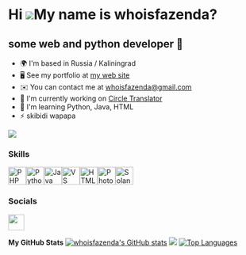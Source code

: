 Hi ![](https://user-images.githubusercontent.com/18350557/176309783-0785949b-9127-417c-8b55-ab5a4333674e.gif)My name is whoisfazenda?
=====================================================================================================================================

some web and python developer 👻
--------------------------------

* 🌍  I'm based in Russia / Kaliningrad
* 🖥️  See my portfolio at [my web site](http://whoisfazenda.ru)
* ✉️  You can contact me at [whoisfazenda@gmail.com](mailto:whoisfazenda@gmail.com)
* 🚀  I'm currently working on [Circle Translator](https://github.com/whoisfazenda/circletranslater)
* 🧠  I'm learning Python, Java, HTML
* ⚡  skibidi wapapa

<a href="https://www.github.com/whoisfazenda" target="_blank" rel="noreferrer"><img
src="https://img.shields.io/github/followers/whoisfazenda?logo=github&style=for-the-badge&color=a855f7&labelColor=171717" /></a>
### Skills

<p align="left">
<a href="https://www.php.net/" target="_blank" rel="noreferrer"><img src="https://raw.githubusercontent.com/danielcranney/readme-generator/main/public/icons/skills/php-colored.svg" width="36" height="36" alt="PHP" /></a><a href="https://www.python.org/" target="_blank" rel="noreferrer"><img src="https://raw.githubusercontent.com/danielcranney/readme-generator/main/public/icons/skills/python-colored.svg" width="36" height="36" alt="Python" /></a><a href="https://www.oracle.com/java/" target="_blank" rel="noreferrer"><img src="https://raw.githubusercontent.com/danielcranney/readme-generator/main/public/icons/skills/java-colored.svg" width="36" height="36" alt="Java" /></a><a href="https://code.visualstudio.com/" target="_blank" rel="noreferrer"><img src="https://raw.githubusercontent.com/danielcranney/readme-generator/main/public/icons/skills/visualstudiocode.svg" width="36" height="36" alt="VS Code" /></a><a href="https://developer.mozilla.org/en-US/docs/Glossary/HTML5" target="_blank" rel="noreferrer"><img src="https://raw.githubusercontent.com/danielcranney/readme-generator/main/public/icons/skills/html5-colored.svg" width="36" height="36" alt="HTML5" /></a><a href="https://www.adobe.com/uk/products/photoshop.html" target="_blank" rel="noreferrer"><img src="https://raw.githubusercontent.com/danielcranney/readme-generator/main/public/icons/skills/photoshop-colored.svg" width="36" height="36" alt="Photoshop" /></a><a href="https://solana.com/" target="_blank" rel="noreferrer"><img src="https://raw.githubusercontent.com/danielcranney/readme-generator/main/public/icons/skills/solana-colored.svg" width="36" height="36" alt="Solana" /></a>
</p>

### Socials
<p align="left"> <a href="https://www.github.com/whoisfazenda" target="_blank" rel="noreferrer"> <picture> <source media="(prefers-color-scheme: dark)" srcset="https://raw.githubusercontent.com/danielcranney/readme-generator/main/public/icons/socials/github-dark.svg" /> <source media="(prefers-color-scheme: light)" srcset="https://raw.githubusercontent.com/danielcranney/readme-generator/main/public/icons/socials/github.svg" /> <img src="https://raw.githubusercontent.com/danielcranney/readme-generator/main/public/icons/socials/github.svg" width="32" height="32" /> </picture> </a></p>

<b>My GitHub Stats</b>
<a href="http://www.github.com/whoisfazenda"><img src="https://github-readme-stats.vercel.app/api?username=whoisfazenda&show_icons=true&hide=prs,&title_color=a855f7&text_color=ffffff&icon_color=a855f7&bg_color=171717&hide_border=true&show_icons=true" alt="whoisfazenda's GitHub stats" /></a>
<a href="http://www.github.com/whoisfazenda"><img src="https://github-readme-streak-stats.herokuapp.com/?user=whoisfazenda&stroke=ffffff&background=171717&ring=a855f7&fire=a855f7&currStreakNum=ffffff&currStreakLabel=a855f7&sideNums=ffffff&sideLabels=ffffff&dates=ffffff&hide_border=true" /></a>
<a href="https://github.com/whoisfazenda" align="left"><img src="https://github-readme-stats.vercel.app/api/top-langs/?username=whoisfazenda&langs_count=10&title_color=a855f7&text_color=ffffff&icon_color=a855f7&bg_color=171717&hide_border=true&locale=en&custom_title=Top%20%Languages" alt="Top Languages" /></a>
